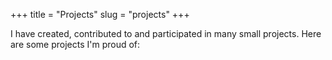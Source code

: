 +++
title = "Projects"
slug = "projects"
+++

I have created, contributed to and participated in many small projects. Here are some projects I'm proud of:
